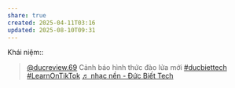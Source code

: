 ```yaml
---
share: true
created: 2025-04-11T03:16
updated: 2025-08-10T09:31
---
```

Khái niệm:: 

<blockquote class="tiktok-embed" cite="https://www.tiktok.com/@ducreview.69/video/7485799514897419527" data-video-id="7485799514897419527" style="max-width: 605px;min-width: 325px;" > <section> <a target="_blank" title="@ducreview.69" href="https://www.tiktok.com/@ducreview.69?refer=embed">@ducreview.69</a> Cảnh báo hình thức đào lửa mới <a title="ducbiettech" target="_blank" href="https://www.tiktok.com/tag/ducbiettech?refer=embed">#ducbiettech</a> <a title="learnontiktok" target="_blank" href="https://www.tiktok.com/tag/learnontiktok?refer=embed">#LearnOnTikTok</a> <a target="_blank" title="♬ nhạc nền - Đức Biết Tech" href="https://www.tiktok.com/music/nhạc-nền-7485799957149092624?refer=embed">♬ nhạc nền - Đức Biết Tech</a> </section> </blockquote> <script async src="https://www.tiktok.com/embed.js"></script>
